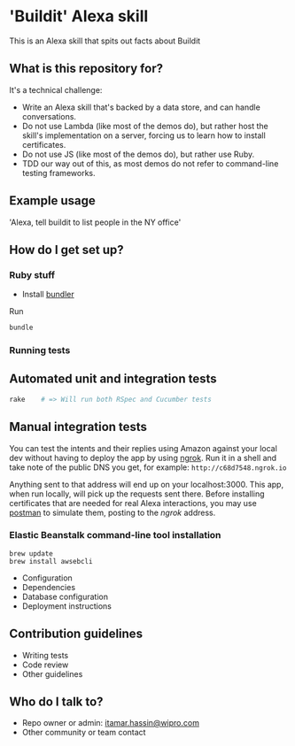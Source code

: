 # 'Buildit' Alexa skill

This is an Alexa skill that spits out facts about Buildit

## What is this repository for?

It's a technical challenge:

* Write an Alexa skill that's backed by a data store, and can handle conversations.
* Do not use Lambda (like most of the demos do), but rather host the skill's implementation on a server, forcing us to learn how to install certificates.
* Do not use JS (like most of the demos do), but rather use Ruby.
* TDD our way out of this, as most demos do not refer to command-line testing frameworks.

## Example usage

'Alexa, tell buildit to list people in the NY office'

## How do I get set up?

### Ruby stuff

* Install [bundler](http://bundler.io)

Run

```bash
bundle
```

### Running tests

## Automated unit and integration tests

```bash
rake    # => Will run both RSpec and Cucumber tests
```

## Manual integration tests

You can test the intents and their replies using Amazon against your local dev without having to deploy the app by using [ngrok](https://ngrok.com).
Run it in a shell and take note of the public DNS you get, for example: 
```http://c68d7548.ngrok.io```

Anything sent to that address will end up on your localhost:3000. This app, when run locally, will pick up the requests sent there.
Before installing certificates that are needed for real Alexa interactions, you may use [postman](https://www.getpostman.com) to simulate them, posting to the _ngrok_ address.

### Elastic Beanstalk command-line tool installation

```shell
brew update
brew install awsebcli
```

* Configuration
* Dependencies
* Database configuration
* Deployment instructions

## Contribution guidelines

* Writing tests
* Code review
* Other guidelines

## Who do I talk to? ###

* Repo owner or admin: itamar.hassin@wipro.com
* Other community or team contact
